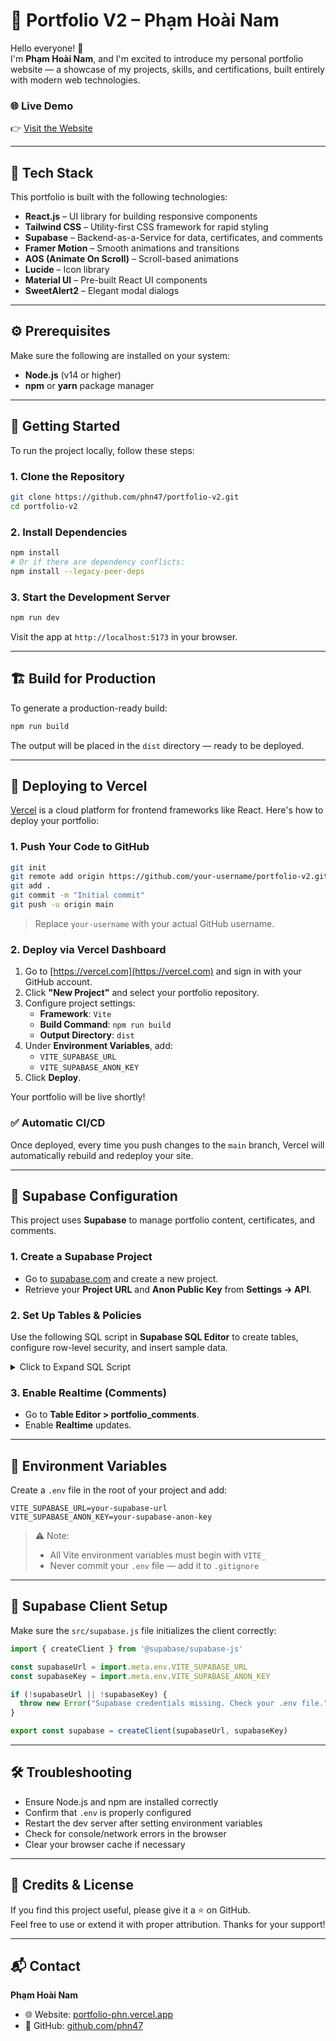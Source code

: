 # 🚀 Portfolio V2 – Phạm Hoài Nam

Hello everyone! 👋  
I'm **Phạm Hoài Nam**, and I'm excited to introduce my personal portfolio website — a showcase of my projects, skills, and certifications, built entirely with modern web technologies.

### 🌐 Live Demo  
👉 [Visit the Website](https://portfolio-phn.vercel.app/)

---

## 🧰 Tech Stack

This portfolio is built with the following technologies:

- **React.js** – UI library for building responsive components  
- **Tailwind CSS** – Utility-first CSS framework for rapid styling  
- **Supabase** – Backend-as-a-Service for data, certificates, and comments  
- **Framer Motion** – Smooth animations and transitions  
- **AOS (Animate On Scroll)** – Scroll-based animations  
- **Lucide** – Icon library  
- **Material UI** – Pre-built React UI components  
- **SweetAlert2** – Elegant modal dialogs

---

## ⚙️ Prerequisites

Make sure the following are installed on your system:

- **Node.js** (v14 or higher)  
- **npm** or **yarn** package manager

---

## 🚀 Getting Started

To run the project locally, follow these steps:

### 1. Clone the Repository

```bash
git clone https://github.com/phn47/portfolio-v2.git
cd portfolio-v2
```

### 2. Install Dependencies

```bash
npm install
# Or if there are dependency conflicts:
npm install --legacy-peer-deps
```

### 3. Start the Development Server

```bash
npm run dev
```

Visit the app at `http://localhost:5173` in your browser.

---

## 🏗️ Build for Production

To generate a production-ready build:

```bash
npm run build
```

The output will be placed in the `dist` directory — ready to be deployed.

---

## 🚀 Deploying to Vercel

[Vercel](https://vercel.com/) is a cloud platform for frontend frameworks like React. Here's how to deploy your portfolio:

### 1. Push Your Code to GitHub

```bash
git init
git remote add origin https://github.com/your-username/portfolio-v2.git
git add .
git commit -m "Initial commit"
git push -u origin main
```

> Replace `your-username` with your actual GitHub username.

### 2. Deploy via Vercel Dashboard

1. Go to [https://vercel.com](https://vercel.com) and sign in with your GitHub account.
2. Click **"New Project"** and select your portfolio repository.
3. Configure project settings:
   - **Framework**: `Vite`
   - **Build Command**: `npm run build`
   - **Output Directory**: `dist`
4. Under **Environment Variables**, add:
   - `VITE_SUPABASE_URL`
   - `VITE_SUPABASE_ANON_KEY`
5. Click **Deploy**.

Your portfolio will be live shortly!

### ✅ Automatic CI/CD

Once deployed, every time you push changes to the `main` branch, Vercel will automatically rebuild and redeploy your site.

---

## 🧩 Supabase Configuration

This project uses **Supabase** to manage portfolio content, certificates, and comments.

### 1. Create a Supabase Project

- Go to [supabase.com](https://supabase.com) and create a new project.
- Retrieve your **Project URL** and **Anon Public Key** from **Settings → API**.

### 2. Set Up Tables & Policies

Use the following SQL script in **Supabase SQL Editor** to create tables, configure row-level security, and insert sample data.

<details>
<summary>Click to Expand SQL Script</summary>

```sql
-- Projects Table
CREATE TABLE public.projects (...);

-- Certificates Table
CREATE TABLE public.certificates (...);

-- Comments Table
CREATE TABLE public.portfolio_comments (...);

-- Enable RLS
ALTER TABLE public.projects ENABLE ROW LEVEL SECURITY;
ALTER TABLE public.certificates ENABLE ROW LEVEL SECURITY;
ALTER TABLE public.portfolio_comments ENABLE ROW LEVEL SECURITY;

-- Policies and Storage omitted for brevity...
```
</details>

### 3. Enable Realtime (Comments)

- Go to **Table Editor > portfolio_comments**.
- Enable **Realtime** updates.

---

## 🔐 Environment Variables

Create a `.env` file in the root of your project and add:

```env
VITE_SUPABASE_URL=your-supabase-url
VITE_SUPABASE_ANON_KEY=your-supabase-anon-key
```

> ⚠️ Note:  
> - All Vite environment variables must begin with `VITE_`  
> - Never commit your `.env` file — add it to `.gitignore`  

---

## 📁 Supabase Client Setup

Make sure the `src/supabase.js` file initializes the client correctly:

```js
import { createClient } from '@supabase/supabase-js'

const supabaseUrl = import.meta.env.VITE_SUPABASE_URL
const supabaseKey = import.meta.env.VITE_SUPABASE_ANON_KEY

if (!supabaseUrl || !supabaseKey) {
  throw new Error("Supabase credentials missing. Check your .env file.")
}

export const supabase = createClient(supabaseUrl, supabaseKey)
```

---

## 🛠 Troubleshooting

- Ensure Node.js and npm are installed correctly
- Confirm that `.env` is properly configured
- Restart the dev server after setting environment variables
- Check for console/network errors in the browser
- Clear your browser cache if necessary

---

## 🙏 Credits & License

If you find this project useful, please give it a ⭐ on GitHub.  
Feel free to use or extend it with proper attribution. Thanks for your support!

---

## 📬 Contact

**Phạm Hoài Nam**

- 🌐 Website: [portfolio-phn.vercel.app](https://portfolio-phn.vercel.app)  
- 🐙 GitHub: [github.com/phn47](https://github.com/phn47)